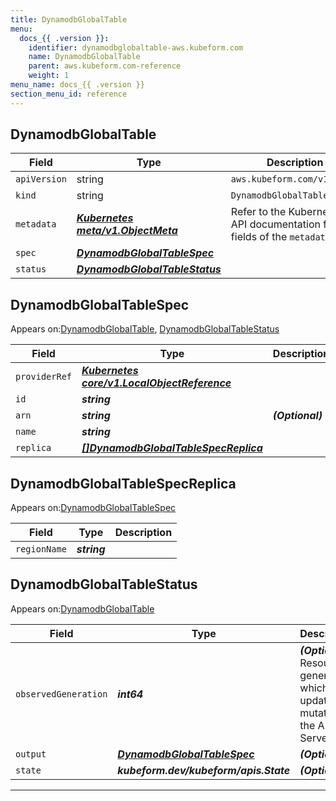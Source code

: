 ```yaml
---
title: DynamodbGlobalTable
menu:
  docs_{{ .version }}:
    identifier: dynamodbglobaltable-aws.kubeform.com
    name: DynamodbGlobalTable
    parent: aws.kubeform.com-reference
    weight: 1
menu_name: docs_{{ .version }}
section_menu_id: reference
---
```


## DynamodbGlobalTable
| Field | Type | Description |
| ------ | ----- | ----------- |
| `apiVersion` | string | `aws.kubeform.com/v1alpha1` |
|    `kind` | string | `DynamodbGlobalTable` |
| `metadata` | ***[Kubernetes meta/v1.ObjectMeta](https://kubernetes.io/docs/reference/generated/kubernetes-api/v1.13/#objectmeta-v1-meta)***|Refer to the Kubernetes API documentation for the fields of the `metadata` field.|
| `spec` | ***[DynamodbGlobalTableSpec](#DynamodbGlobalTableSpec)***||
| `status` | ***[DynamodbGlobalTableStatus](#DynamodbGlobalTableStatus)***||
## DynamodbGlobalTableSpec

Appears on:[DynamodbGlobalTable](#DynamodbGlobalTable), [DynamodbGlobalTableStatus](#DynamodbGlobalTableStatus)

| Field | Type | Description |
| ------ | ----- | ----------- |
| `providerRef` | ***[Kubernetes core/v1.LocalObjectReference](https://kubernetes.io/docs/reference/generated/kubernetes-api/v1.13/#localobjectreference-v1-core)***||
| `id` | ***string***||
| `arn` | ***string***| ***(Optional)*** |
| `name` | ***string***||
| `replica` | ***[[]DynamodbGlobalTableSpecReplica](#DynamodbGlobalTableSpecReplica)***||
## DynamodbGlobalTableSpecReplica

Appears on:[DynamodbGlobalTableSpec](#DynamodbGlobalTableSpec)

| Field | Type | Description |
| ------ | ----- | ----------- |
| `regionName` | ***string***||
## DynamodbGlobalTableStatus

Appears on:[DynamodbGlobalTable](#DynamodbGlobalTable)

| Field | Type | Description |
| ------ | ----- | ----------- |
| `observedGeneration` | ***int64***| ***(Optional)*** Resource generation, which is updated on mutation by the API Server.|
| `output` | ***[DynamodbGlobalTableSpec](#DynamodbGlobalTableSpec)***| ***(Optional)*** |
| `state` | ***kubeform.dev/kubeform/apis.State***| ***(Optional)*** |
---
